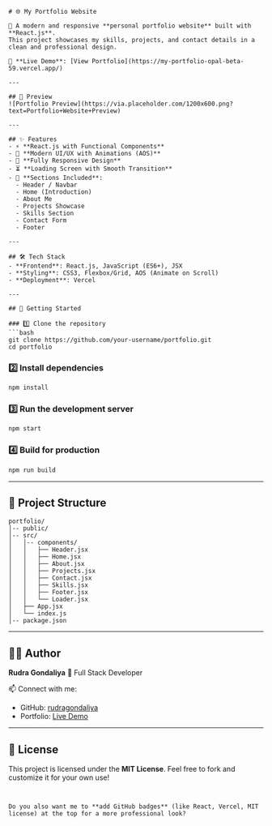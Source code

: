 

````
# 🌐 My Portfolio Website

🚀 A modern and responsive **personal portfolio website** built with **React.js**.  
This project showcases my skills, projects, and contact details in a clean and professional design.  

🔗 **Live Demo**: [View Portfolio](https://my-portfolio-opal-beta-59.vercel.app/)

---

## 📸 Preview
![Portfolio Preview](https://via.placeholder.com/1200x600.png?text=Portfolio+Website+Preview)

---

## ✨ Features
- ⚡ **React.js with Functional Components**
- 🎨 **Modern UI/UX with Animations (AOS)**
- 📱 **Fully Responsive Design**
- ⏳ **Loading Screen with Smooth Transition**
- 📂 **Sections Included**:
  - Header / Navbar  
  - Home (Introduction)  
  - About Me  
  - Projects Showcase  
  - Skills Section  
  - Contact Form  
  - Footer  

---

## 🛠️ Tech Stack
- **Frontend**: React.js, JavaScript (ES6+), JSX  
- **Styling**: CSS3, Flexbox/Grid, AOS (Animate on Scroll)  
- **Deployment**: Vercel  

---

## 🚀 Getting Started

### 1️⃣ Clone the repository
```bash
git clone https://github.com/your-username/portfolio.git
cd portfolio
````

### 2️⃣ Install dependencies

```bash
npm install
```

### 3️⃣ Run the development server

```bash
npm start
```

### 4️⃣ Build for production

```bash
npm run build
```

---

## 📁 Project Structure

```
portfolio/
│-- public/
│-- src/
│   │-- components/
│   │   ├── Header.jsx
│   │   ├── Home.jsx
│   │   ├── About.jsx
│   │   ├── Projects.jsx
│   │   ├── Contact.jsx
│   │   ├── Skills.jsx
│   │   ├── Footer.jsx
│   │   └── Loader.jsx
│   ├── App.jsx
│   └── index.js
│-- package.json
```

---

## 🧑‍💻 Author

**Rudra Gondaliya**
💼 Full Stack Developer

📫 Connect with me:

* GitHub: [rudragondaliya](https://github.com/rudragondaliya)
* Portfolio: [Live Demo](https://my-portfolio-opal-beta-59.vercel.app/)

---

## 📜 License

This project is licensed under the **MIT License**.
Feel free to fork and customize it for your own use!

```


Do you also want me to **add GitHub badges** (like React, Vercel, MIT license) at the top for a more professional look?
```
